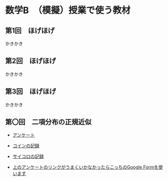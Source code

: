 # 数学B　（模擬）授業で使う教材

## 第1回　ほげほげ

かきかき

## 第2回　ほげほげ

かきかき

## 第3回　ほげほげ

かきかき

## 第〇回　二項分布の正規近似

- [アンケート]()
- [コインの記録](https://shibaura3-my.sharepoint.com/:x:/g/personal/aa21049_sic_shibaura-it_ac_jp/EVwETSYRPVdGu7O4tl5PGVABVpR-EIu1JbyqrfADUSNBhA?e=Z8lRcZ)
- [サイコロの記録](https://shibaura3-my.sharepoint.com/:x:/g/personal/aa21049_sic_shibaura-it_ac_jp/Ea2-rO4x52RNk19RFsM5vzIB7h6m98aNeay2QkisGfbDqw?e=KhA9Vs)

- [上のアンケートのリンクがうまくいかなかったらこっちのGoogle Formを使います](https://docs.google.com/forms/d/e/1FAIpQLSe3QBUrrmmTG3EmcqNl9o3Q3SLEXCXtT_Ntxkbqp-dlnrZ1Rw/closedform)
